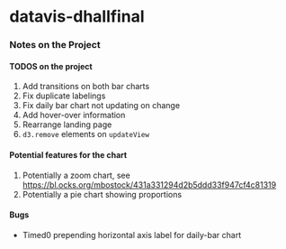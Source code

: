 # datavis-dhallfinal


### Notes on the Project


#### TODOS on the project

1. Add transitions on both bar charts
2. Fix duplicate labelings
3. Fix daily bar chart not updating on change
4. Add hover-over information
5. Rearrange landing page 
6. `d3.remove` elements on `updateView`

#### Potential features for the chart

1. Potentially a zoom chart, see https://bl.ocks.org/mbostock/431a331294d2b5ddd33f947cf4c81319
2. Potentially a pie chart showing proportions 


#### Bugs

- Timed0 prepending horizontal axis label for daily-bar chart

